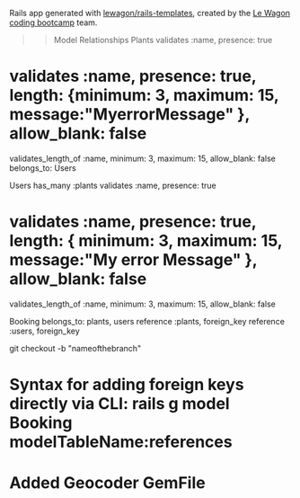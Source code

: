 Rails app generated with [lewagon/rails-templates](https://github.com/lewagon/rails-templates), created by the [Le Wagon coding bootcamp](https://www.lewagon.com) team.
>> Model Relationships
Plants
validates :name, presence: true
# validates :name, presence: true, length: {minimum: 3, maximum: 15, message:"MyerrorMessage"  }, allow_blank: false
validates_length_of :name, minimum: 3, maximum: 15, allow_blank: false
belongs_to:
Users

Users
has_many :plants
validates :name, presence: true
# validates :name, presence: true, length: { minimum: 3, maximum: 15, message:"My error Message" }, allow_blank: false
validates_length_of :name, minimum: 3, maximum: 15, allow_blank: false

Booking
belongs_to:
plants, users
reference :plants, foreign_key
reference :users, foreign_key

git checkout -b "nameofthebranch"

# Syntax for adding foreign keys directly via CLI: rails g model Booking modelTableName:references

# Added Geocoder GemFile


